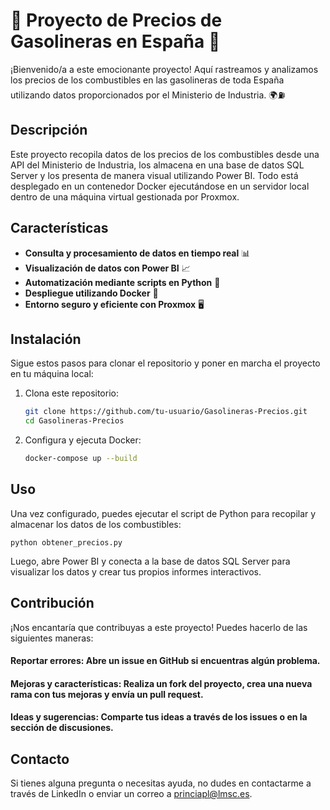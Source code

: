 # 🚀 Proyecto de Precios de Gasolineras en España 🚀

¡Bienvenido/a a este emocionante proyecto! Aquí rastreamos y analizamos los precios de los combustibles en las gasolineras de toda España utilizando datos proporcionados por el Ministerio de Industria. 🌍⛽️

## Descripción

Este proyecto recopila datos de los precios de los combustibles desde una API del Ministerio de Industria, los almacena en una base de datos SQL Server y los presenta de manera visual utilizando Power BI. Todo está desplegado en un contenedor Docker ejecutándose en un servidor local dentro de una máquina virtual gestionada por Proxmox.

## Características

- **Consulta y procesamiento de datos en tiempo real** 📊
- **Visualización de datos con Power BI** 📈
- **Automatización mediante scripts en Python** 🐍
- **Despliegue utilizando Docker** 🐳
- **Entorno seguro y eficiente con Proxmox** 🖥️

## Instalación

Sigue estos pasos para clonar el repositorio y poner en marcha el proyecto en tu máquina local:

1. Clona este repositorio:
   ```bash
   git clone https://github.com/tu-usuario/Gasolineras-Precios.git
   cd Gasolineras-Precios
   ```
2. Configura y ejecuta Docker:

    ```bash
    docker-compose up --build
    ```
## Uso
Una vez configurado, puedes ejecutar el script de Python para recopilar y almacenar los datos de los combustibles:

  
    python obtener_precios.py
  
    
Luego, abre Power BI y conecta a la base de datos SQL Server para visualizar los datos y crear tus propios informes interactivos.

## Contribución
  ¡Nos encantaría que contribuyas a este proyecto! Puedes hacerlo de las siguientes maneras:

  #### Reportar errores: Abre un issue en GitHub si encuentras algún problema.
  
  #### Mejoras y características: Realiza un fork del proyecto, crea una nueva rama con tus mejoras y envía un pull request.
  
  #### Ideas y sugerencias: Comparte tus ideas a través de los issues o en la sección de discusiones.

## Contacto
  Si tienes alguna pregunta o necesitas ayuda, no dudes en contactarme a través de LinkedIn o enviar un correo a princiapl@lmsc.es.
